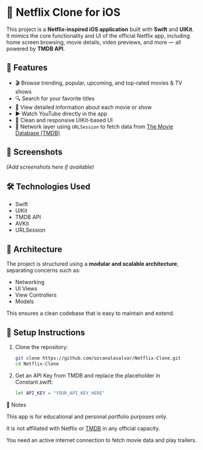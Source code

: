 # 📱 Netflix Clone for iOS

This project is a **Netflix-inspired iOS application** built with **Swift** and **UIKit**. It mimics the core functionality and UI of the official Netflix app, including home screen browsing, movie details, video previews, and more — all powered by **TMDB API**.

## 🚀 Features

- 🎬 Browse trending, popular, upcoming, and top-rated movies & TV shows
- 🔍 Search for your favorite titles
- 📝 View detailed information about each movie or show
- ▶️ Watch YouTube directly in the app
- 📱 Clean and responsive UIKit-based UI
- 📡 Network layer using `URLSession` to fetch data from [The Movie Database (TMDB)](https://www.themoviedb.org/)

## 📸 Screenshots

*(Add screenshots here if available)*

## 🛠 Technologies Used

- Swift
- UIKit
- TMDB API
- AVKit
- URLSession

## 🧱 Architecture

The project is structured using a **modular and scalable architecture**, separating concerns such as:

- Networking
- UI Views
- View Controllers
- Models

This ensures a clean codebase that is easy to maintain and extend.

## 🔧 Setup Instructions

1. Clone the repository:

   ```bash
   git clone https://github.com/ozcanalasalvar/Netflix-Clone.git
   cd Netflix-Clone
   
2. Get an API Key from TMDB and replace the placeholder in Constant.swift:

   ```bash
   let API_KEY = "YOUR_API_KEY_HERE"

📌 Notes

This app is for educational and personal portfolio purposes only.

It is not affiliated with Netflix or [TMDB](https://www.themoviedb.org/) in any official capacity.

You need an active internet connection to fetch movie data and play trailers.
   
